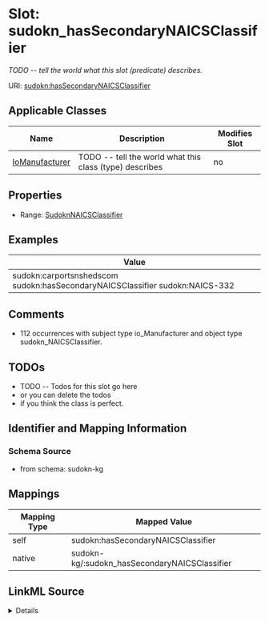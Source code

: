 

# Slot: sudokn_hasSecondaryNAICSClassifier


_TODO -- tell the world what this slot (predicate) describes._





URI: [sudokn:hasSecondaryNAICSClassifier](http://asu.edu/semantics/SUDOKN/hasSecondaryNAICSClassifier)



<!-- no inheritance hierarchy -->





## Applicable Classes

| Name | Description | Modifies Slot |
| --- | --- | --- |
| [IoManufacturer](../classes/IoManufacturer.md) | TODO -- tell the world what this class (type) describes |  no  |







## Properties

* Range: [SudoknNAICSClassifier](../classes/SudoknNAICSClassifier.md)






## Examples

| Value |
| --- |
| sudokn:carportsnshedscom sudokn:hasSecondaryNAICSClassifier sudokn:NAICS-332 |

## Comments

* 112 occurrences with subject type io_Manufacturer and object type sudokn_NAICSClassifier.

## TODOs

* TODO -- Todos for this slot go here
* or you can delete the todos
* if you think the class is perfect.

## Identifier and Mapping Information







### Schema Source


* from schema: sudokn-kg




## Mappings

| Mapping Type | Mapped Value |
| ---  | ---  |
| self | sudokn:hasSecondaryNAICSClassifier |
| native | sudokn-kg/:sudokn_hasSecondaryNAICSClassifier |




## LinkML Source

<details>
```yaml
name: sudokn_hasSecondaryNAICSClassifier
description: TODO -- tell the world what this slot (predicate) describes.
todos:
- TODO -- Todos for this slot go here
- or you can delete the todos
- if you think the class is perfect.
comments:
- 112 occurrences with subject type io_Manufacturer and object type sudokn_NAICSClassifier.
examples:
- value: sudokn:carportsnshedscom sudokn:hasSecondaryNAICSClassifier sudokn:NAICS-332
from_schema: sudokn-kg
rank: 1000
slot_uri: sudokn:hasSecondaryNAICSClassifier
alias: sudokn_hasSecondaryNAICSClassifier
domain_of:
- io_Manufacturer
range: sudokn_NAICSClassifier

```
</details>